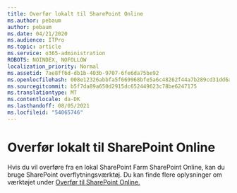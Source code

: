 ```yaml
---
title: Overfør lokalt til SharePoint Online
ms.author: pebaum
author: pebaum
ms.date: 04/21/2020
ms.audience: ITPro
ms.topic: article
ms.service: o365-administration
ROBOTS: NOINDEX, NOFOLLOW
localization_priority: Normal
ms.assetid: 7ae8ff6d-db1b-403b-9707-6fe6da75be92
ms.openlocfilehash: 008e12326abbfa5f669968bfe5a6c48262f44a7b289cd31dd6a229f78d268a34
ms.sourcegitcommit: b5f7da89a650d2915dc652449623c78be6247175
ms.translationtype: MT
ms.contentlocale: da-DK
ms.lasthandoff: 08/05/2021
ms.locfileid: "54065746"
---
```

# <a name="migrate-on-premises-to-sharepoint-online"></a>Overfør lokalt til SharePoint Online

Hvis du vil overføre fra en lokal SharePoint Farm SharePoint Online, kan du bruge SharePoint overflytningsværktøj. Du kan finde flere oplysninger om værktøjet under [Overfør til SharePoint Online.](https://go.microsoft.com/fwlink/?linkid=2019574)
  

